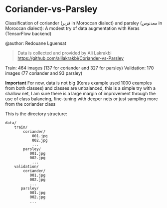 # Coriander-vs-Parsley

Classification of coriander (قزبر  in Moroccan dialect) and parsley (معدنوس in Moroccan dialect): A modest try of data augmentation with Keras (TensorFlow backend)

@author: Redouane Lguensat

> Data is collected and provided by Ali Lakrakbi https://github.com/alilakrakbi/Coriander-vs-Parsley

Train: 464 images (137 for coriander and 327 for parsley)
Validation: 170 images (77 coriander and 93 parsley)

**Important**
For now, data is not big (Keras example used 1000 examples from both classes) and classes are unbalanced, this is a simple try with a shallow net, I am sure there is a large margin of improvement through the use of class balancing, fine-tuning with deeper nets or just sampling more from the coriander class

This is the directory structure:
```
data/
    train/
        coriander/
            001.jpg
            002.jpg
            ...
        parsley/
           001.jpg
           002.jpg
            ...
    validation/
        coriander/
           001.jpg
           002.jpg
           ...
       parsley/
           001.jpg
           002.jpg
           ...
```

